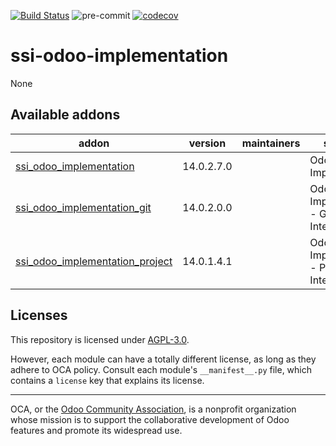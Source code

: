 [![Build Status](https://travis-ci.com/open-synergy/ssi-odoo-implementation.svg?branch=14.0)](https://travis-ci.com/open-synergy/ssi-odoo-implementation)
![pre-commit](https://github.com/open-synergy/ssi-odoo-implementation/actions/workflows/pre-commit.yml/badge.svg)
[![codecov](https://codecov.io/gh/open-synergy/ssi-odoo-implementation/branch/14.0/graph/badge.svg)](https://codecov.io/gh/open-synergy/ssi-odoo-implementation)

<!-- /!\ do not modify above this line -->

# ssi-odoo-implementation

None

<!-- /!\ do not modify below this line -->

<!-- prettier-ignore-start -->

[//]: # (addons)

Available addons
----------------
addon | version | maintainers | summary
--- | --- | --- | ---
[ssi_odoo_implementation](ssi_odoo_implementation/) | 14.0.2.7.0 |  | Odoo Implementation
[ssi_odoo_implementation_git](ssi_odoo_implementation_git/) | 14.0.2.0.0 |  | Odoo Implementation - Git Integration
[ssi_odoo_implementation_project](ssi_odoo_implementation_project/) | 14.0.1.4.1 |  | Odoo Implementation - Project Integration

[//]: # (end addons)

<!-- prettier-ignore-end -->

## Licenses

This repository is licensed under [AGPL-3.0](LICENSE).

However, each module can have a totally different license, as long as they adhere to OCA
policy. Consult each module's `__manifest__.py` file, which contains a `license` key
that explains its license.

----

OCA, or the [Odoo Community Association](http://odoo-community.org/), is a nonprofit
organization whose mission is to support the collaborative development of Odoo features
and promote its widespread use.

